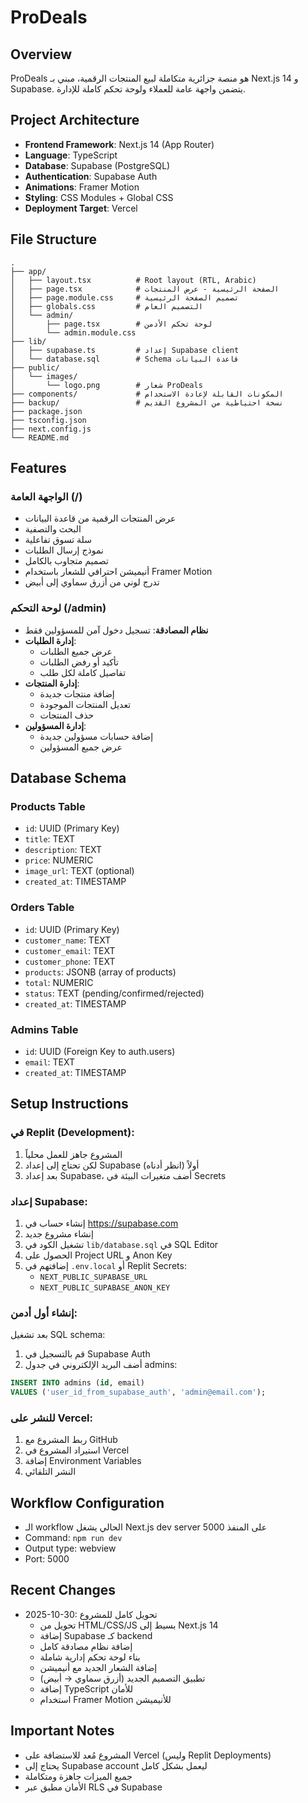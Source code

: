 # ProDeals

## Overview
ProDeals هو منصة جزائرية متكاملة لبيع المنتجات الرقمية، مبني بـ Next.js 14 و Supabase. يتضمن واجهة عامة للعملاء ولوحة تحكم كاملة للإدارة.

## Project Architecture
- **Frontend Framework**: Next.js 14 (App Router)
- **Language**: TypeScript
- **Database**: Supabase (PostgreSQL)
- **Authentication**: Supabase Auth
- **Animations**: Framer Motion
- **Styling**: CSS Modules + Global CSS
- **Deployment Target**: Vercel

## File Structure
```
.
├── app/
│   ├── layout.tsx          # Root layout (RTL, Arabic)
│   ├── page.tsx            # الصفحة الرئيسية - عرض المنتجات
│   ├── page.module.css     # تصميم الصفحة الرئيسية
│   ├── globals.css         # التصميم العام
│   └── admin/
│       ├── page.tsx        # لوحة تحكم الأدمن
│       └── admin.module.css
├── lib/
│   ├── supabase.ts         # إعداد Supabase client
│   └── database.sql        # Schema قاعدة البيانات
├── public/
│   └── images/
│       └── logo.png        # شعار ProDeals
├── components/             # المكونات القابلة لإعادة الاستخدام
├── backup/                 # نسخة احتياطية من المشروع القديم
├── package.json
├── tsconfig.json
├── next.config.js
└── README.md
```

## Features

### الواجهة العامة (/)
- عرض المنتجات الرقمية من قاعدة البيانات
- البحث والتصفية
- سلة تسوق تفاعلية
- نموذج إرسال الطلبات
- تصميم متجاوب بالكامل
- أنيميشن احترافي للشعار باستخدام Framer Motion
- تدرج لوني من أزرق سماوي إلى أبيض

### لوحة التحكم (/admin)
- **نظام المصادقة**: تسجيل دخول آمن للمسؤولين فقط
- **إدارة الطلبات**: 
  - عرض جميع الطلبات
  - تأكيد أو رفض الطلبات
  - تفاصيل كاملة لكل طلب
- **إدارة المنتجات**:
  - إضافة منتجات جديدة
  - تعديل المنتجات الموجودة
  - حذف المنتجات
- **إدارة المسؤولين**:
  - إضافة حسابات مسؤولين جديدة
  - عرض جميع المسؤولين

## Database Schema

### Products Table
- `id`: UUID (Primary Key)
- `title`: TEXT
- `description`: TEXT
- `price`: NUMERIC
- `image_url`: TEXT (optional)
- `created_at`: TIMESTAMP

### Orders Table
- `id`: UUID (Primary Key)
- `customer_name`: TEXT
- `customer_email`: TEXT
- `customer_phone`: TEXT
- `products`: JSONB (array of products)
- `total`: NUMERIC
- `status`: TEXT (pending/confirmed/rejected)
- `created_at`: TIMESTAMP

### Admins Table
- `id`: UUID (Foreign Key to auth.users)
- `email`: TEXT
- `created_at`: TIMESTAMP

## Setup Instructions

### في Replit (Development):
1. المشروع جاهز للعمل محلياً
2. لكن تحتاج إلى إعداد Supabase أولاً (انظر أدناه)
3. بعد إعداد Supabase، أضف متغيرات البيئة في Secrets

### إعداد Supabase:
1. إنشاء حساب في https://supabase.com
2. إنشاء مشروع جديد
3. تشغيل الكود في `lib/database.sql` في SQL Editor
4. الحصول على Project URL و Anon Key
5. إضافتهم في `.env.local` أو Replit Secrets:
   - `NEXT_PUBLIC_SUPABASE_URL`
   - `NEXT_PUBLIC_SUPABASE_ANON_KEY`

### إنشاء أول أدمن:
بعد تشغيل SQL schema:
1. قم بالتسجيل في Supabase Auth
2. أضف البريد الإلكتروني في جدول admins:
```sql
INSERT INTO admins (id, email) 
VALUES ('user_id_from_supabase_auth', 'admin@email.com');
```

### للنشر على Vercel:
1. ربط المشروع مع GitHub
2. استيراد المشروع في Vercel
3. إضافة Environment Variables
4. النشر التلقائي

## Workflow Configuration
- الـ workflow الحالي يشغل Next.js dev server على المنفذ 5000
- Command: `npm run dev`
- Output type: webview
- Port: 5000

## Recent Changes
- 2025-10-30: تحويل كامل للمشروع
  - تحويل من HTML/CSS/JS بسيط إلى Next.js 14
  - إضافة Supabase كـ backend
  - إضافة نظام مصادقة كامل
  - بناء لوحة تحكم إدارية شاملة
  - إضافة الشعار الجديد مع أنيميشن
  - تطبيق التصميم الجديد (أزرق سماوي → أبيض)
  - إضافة TypeScript للأمان
  - استخدام Framer Motion للأنيميشن

## Important Notes
- المشروع مُعد للاستضافة على Vercel (وليس Replit Deployments)
- يحتاج إلى Supabase account ليعمل بشكل كامل
- جميع الميزات جاهزة ومتكاملة
- الأمان مطبق عبر RLS في Supabase
